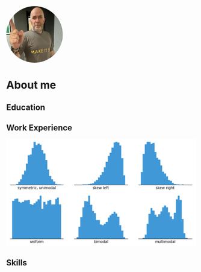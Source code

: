 <img src="assets/image.png" alt="Description of image" style="border-radius: 50%; width: 150px; height: 150px;">

# About me

## Education

## Work Experience
![Histogram](assets/histogram-example-2.png)

## Skills
